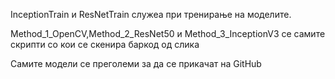 InceptionTrain и ResNetTrain служеа при тренирање на моделите.

Method_1_OpenCV,Method_2_ResNet50 и Method_3_InceptionV3 се самите скрипти со кои се скенира баркод од слика

Самите модели се преголеми за да се прикачат на GitHub
